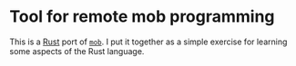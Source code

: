 # Tool for remote mob programming

This is a [Rust][rust] port of [`mob`][mob]. I put it together as a simple exercise for learning some aspects of the Rust language.

[mob]: https://github.com/remotemobprogramming/mob
[rust]: https://www.rust-lang.org/
